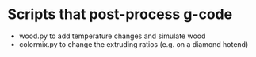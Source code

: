 # Scripts that post-process g-code

* wood.py to add temperature changes and simulate wood
* colormix.py to change the extruding ratios (e.g. on a diamond hotend)
